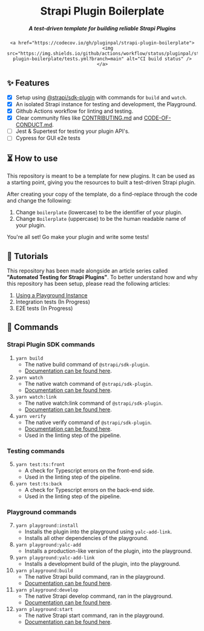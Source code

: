 <div style="text-align: center">
	<h1>Strapi Plugin Boilerplate</h1>
	<h5>A test-driven template for building reliable Strapi Plugins</h5>

	<a href="https://codecov.io/gh/pluginpal/strapi-plugin-boilerplate">
		<img src="https://img.shields.io/github/actions/workflow/status/pluginpal/strapi-plugin-boilerplate/tests.yml?branch=main" alt="CI build status" />
	</a>
</div>

## ✨ Features

- [x] Setup using [@strapi/sdk-plugin](https://github.com/strapi/sdk-plugin) with commands for `build` and `watch`.
- [x] An isolated Strapi instance for testing and development, the Playground.
- [x] Github Actions workflow for linting and testing.
- [x] Clear community files like [CONTRIBUTING.md](https://github.com/pluginpal/strapi-plugin-boilerplate/blob/main/CONTRIBUTING.md) and [CODE-OF-CONDUCT.md](https://github.com/pluginpal/strapi-plugin-boilerplate/blob/main/CODE_OF_CONDUCT.md).
- [ ] Jest & Supertest for testing your plugin API's.
- [ ] Cypress for GUI e2e tests

## ⏳ How to use

This repository is meant to be a template for new plugins. It can be used as a starting point, giving you the resources to built a test-driven Strapi plugin.

After creating your copy of the template, do a find-replace through the code and change the following:

1. Change `boilerplate` (lowercase) to be the identifier of your plugin.
2. Change `Boilerplate` (uppercase) to be the human readable name of your plugin.

You're all set! Go make your plugin and write some tests!

## 📓 Tutorials

This repository has been made alongside an article series called **"Automated Testing for Strapi Plugins"**.
To better understand how and why this repository has been setup, please read the following articles:

1. [Using a Playground Instance](https://www.pluginpal.io/automated-testing-for-strapi-plugins-using-a-playground-instance)
2. Integration tests (In Progress)
3. E2E tests (In Progress)

## 🔌 Commands

### Strapi Plugin SDK commands

1. `yarn build`
	- The native build command of `@strapi/sdk-plugin`.
	- [Documentation can be found here](https://docs.strapi.io/dev-docs/plugins/development/plugin-sdk).
2. `yarn watch`
	- The native watch command of `@strapi/sdk-plugin`.
	- [Documentation can be found here](https://docs.strapi.io/dev-docs/plugins/development/plugin-sdk).
3. `yarn watch:link`
	- The native watch:link command of `@strapi/sdk-plugin`.
	- [Documentation can be found here](https://docs.strapi.io/dev-docs/plugins/development/plugin-sdk).
4. `yarn verify`
	- The native verify command of `@strapi/sdk-plugin`.
	- [Documentation can be found here](https://docs.strapi.io/dev-docs/plugins/development/plugin-sdk).
	- Used in the linting step of the pipeline.

### Testing commands

5. `yarn test:ts:front`
	- A check for Typescript errors on the front-end side.
	- Used in the linting step of the pipeline.
6. `yarn test:ts:back`
	- A check for Typescript errors on the back-end side.
	- Used in the linting step of the pipeline.

### Playground commands

7. `yarn playground:install`
	- Installs the plugin into the playground using `yalc-add-link`.
	- Installs all other dependencies of the playground.
8. `yarn playground:yalc-add`
	- Installs a production-like version of the plugin, into the playground.
9. `yarn playground:yalc-add-link`
	- Installs a development build of the plugin, into the playground.
10. `yarn playground:build`
	- The native Strapi build command, ran in the playground.
	- [Documentation can be found here](https://docs.strapi.io/dev-docs/cli).
11. `yarn playground:develop`
	- The native Strapi develop command, ran in the playground.
	- [Documentation can be found here](https://docs.strapi.io/dev-docs/cli).
12. `yarn playground:start`
	- The native Strapi start command, ran in the playground.
	- [Documentation can be found here](https://docs.strapi.io/dev-docs/cli).